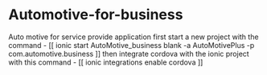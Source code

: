 # Automotive-for-business
Auto motive for service provide application
first start a new project with the command -
[[
ionic start AutoMotive_business blank -a AutoMotivePlus -p com.automotive.business
]]
then integrate cordova with the ionic project with this command -
[[
ionic integrations enable cordova
]]
